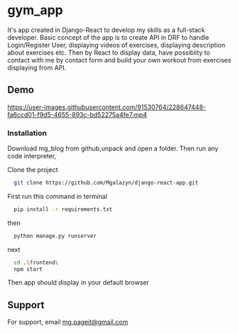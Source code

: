 # gym_app   

It's app created in Django-React to develop my skills as a full-stack developer. Basic concept of the app is to create API in DRF to handle Login/Register User, displaying videos of exercises, displaying description about exercises etc. Then by React to display data, have possiblity to contact with me by contact form and build your own workout from exercises displaying from API. 

## Demo


https://user-images.githubusercontent.com/91530764/228647448-fa6ccd01-f9d5-4655-893c-bd52275a4fe7.mp4



### Installation
Download mg_blog from github,unpack and open a folder. Then run any code interpreter,

Clone the project

```bash
  git clone https://github.com/Mgalazyn/django-react-app.git
```

First run this command in terminal

```bash
  pip install -r requirements.txt
```
then 
```bash
  python manage.py runserver
```
next 
```bash
  cd .\frontend\
  npm start
```

Then app should display in your default browser







## Support

For support, email mg.pageit@gmail.com
